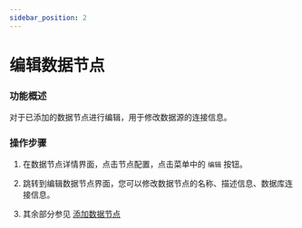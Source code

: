 ```yaml
---
sidebar_position: 2
---
```


# 编辑数据节点

### 功能概述

对于已添加的数据节点进行编辑，用于修改数据源的连接信息。

### 操作步骤
1. 在数据节点详情界面，点击节点配置，点击菜单中的 `编辑` 按钮。

2. 跳转到编辑数据节点界面，您可以修改数据节点的名称、描述信息、数据库连接信息。

3. 其余部分参见 [添加数据节点](./add)

   